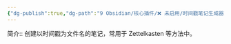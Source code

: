 ```yaml
---
{"dg-publish":true,"dg-path":"9 Obsidian/核心插件/❌ 未启用/时间戳笔记生成器.md","permalink":"/9 Obsidian/核心插件/❌ 未启用/时间戳笔记生成器/","created":"2025-07-31","updated":"2025-07-31"}
---
```



简介:: 创建以时间戳为文件名的笔记，常用于 Zettelkasten 等方法中。